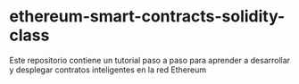 # ethereum-smart-contracts-solidity-class
Este repositorio contiene un tutorial paso a paso para aprender a desarrollar y desplegar contratos inteligentes en la red Ethereum
